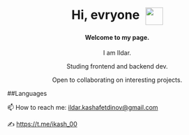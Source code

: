 <h1 align="center">Hi, evryone&nbsp;&nbsp;<img align="top" src="https://github.com/blackcater/blackcater/raw/main/images/Hi.gif" height="40" width="40"/></h1>
<h4 align="center">Welcome to my page.</h4>
<p align="center">I am Ildar.</p>
<p align="center">Studing frontend and backend dev.</p>
<p align="center">Open to collaborating on interesting projects.</p>

##Languages




📫 How to reach me: ildar.kashafetdinov@gmail.com

✍️ https://t.me/ikash_00

